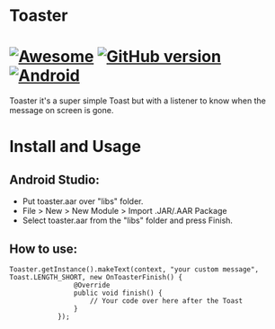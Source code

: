 # Toaster
[![Awesome](https://cdn.rawgit.com/sindresorhus/awesome/d7305f38d29fed78fa85652e3a63e154dd8e8829/media/badge.svg)](https://github.com/mkiisoft/KeySaver) [![GitHub version](https://d25lcipzij17d.cloudfront.net/badge.svg?id=gh&type=6&v=1.0&x2=0)](https://github.com/mkiisoft/KeySaver/blob/master/KeySaver.jar) [![Android](https://img.shields.io/badge/language-Android-blue.svg)](https://github.com/mkiisoft/KeySaver)
=================
Toaster it's a super simple Toast but with a listener to know when the message on screen is gone.

# Install and Usage

## Android Studio:

- Put toaster.aar over "libs" folder.
- File > New > New Module > Import .JAR/.AAR Package
- Select toaster.aar from the "libs" folder and press Finish.

## How to use:

``` 
Toaster.getInstance().makeText(context, "your custom message", Toast.LENGTH_SHORT, new OnToasterFinish() {
                @Override
                public void finish() {
                    // Your code over here after the Toast
                }
            });
```
